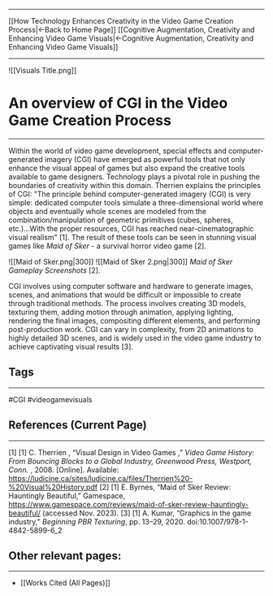___
[[How Technology Enhances Creativity in the Video Game Creation Process|←Back to Home Page]]
[[Cognitive Augmentation, Creativity and Enhancing Video Game Visuals|←Cognitive Augmentation, Creativity and Enhancing Video Game Visuals]]
____
![[Visuals Title.png]]

# An overview of CGI in the Video Game Creation Process
____

Within the world of video game development, special effects and computer-generated imagery (CGI) have emerged as powerful tools that not only enhance the visual appeal of games but also expand the creative tools available to game designers. Technology plays a pivotal role in pushing the boundaries of creativity within this domain. Therrien explains the principles of CGI: "The principle behind computer-generated imagery (CGI) is very simple: dedicated computer tools simulate a three-dimensional world where objects and eventually whole scenes are modeled from the combination/manipulation of geometric primitives (cubes, spheres, etc.)...With the proper resources, CGI has reached near-cinematographic visual realism" [1]. The result of these tools can be seen in stunning visual games like _Maid of Sker_ - a survival horror video game [2].

![[Maid of Sker.png|300]] ![[Maid of Sker 2.png|300]]
_Maid of Sker Gameplay Screenshots_ [2].

CGI involves using computer software and hardware to generate images, scenes, and animations that would be difficult or impossible to create through traditional methods. The process involves creating 3D models, texturing them, adding motion through animation, applying lighting, rendering the final images, compositing different elements, and performing post-production work. CGI can vary in complexity, from 2D animations to highly detailed 3D scenes, and is widely used in the video game industry to achieve captivating visual results [3].
## Tags
_____
#CGI #videogamevisuals 
## References (Current Page)
____
[1] [1] C. Therrien , “Visual Design in Video Games ,” _Video Game History: From Bouncing Blocks to a Global Industry, Greenwood Press, Westport, Conn._ , 2008. [Online]. Available: https://ludicine.ca/sites/ludicine.ca/files/Therrien%20-%20Visual%20History.pdf
[2] [1] E. Byrnes, “Maid of Sker Review: Hauntingly Beautiful,” Gamespace, https://www.gamespace.com/reviews/maid-of-sker-review-hauntingly-beautiful/ (accessed Nov. 2023).
[3] [1] A. Kumar, “Graphics in the game industry,” _Beginning PBR Texturing_, pp. 13–29, 2020. doi:10.1007/978-1-4842-5899-6_2
## Other relevant pages:
_____
- [[Works Cited (All Pages)]] 